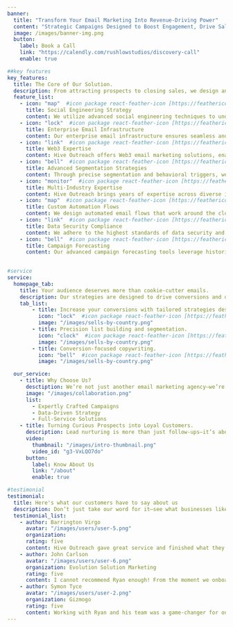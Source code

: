 ```yaml
---
banner:
  title: "Transform Your Email Marketing Into Revenue-Driving Power"
  content: "Strategic Campaigns Designed to Boost Engagement, Drive Sales, and Deliver Results."
  image: /images/banner-img.png
  button:
    label: Book a Call
    link: "https://calendly.com/rushlowstudios/discovery-call"
    enable: true

##key features
key_features:
  title: The Core of Our Solution.
  description: From attracting prospects to closing sales, we design and implement every stage of your funnel with precision, ensuring a seamless and effective journey for your customers.
  feature_list:
    - icon: "map"  #icon package react-feather-icon [https://feathericons.com/]
      title: Social Engineering Strategy
      content: We utilize advanced social engineering techniques to understand and anticipate your audience's behavior. By studying psychological triggers and emotional responses, we craft email campaigns that tap into customer motivations, ensuring high engagement and meaningful connections.
    - icon: "lock"  #icon package react-feather-icon [https://feathericons.com/]
      title: Enterprise Email Infrastructure
      content: Our enterprise email infrastructure ensures seamless and reliable communication at scale. With robust, secure mail transfer agents (MTAs) and superior deliverability strategies, we manage high-volume campaigns for large organizations without sacrificing performance or compliance. with superior deliverability.
    - icon: "link"  #icon package react-feather-icon [https://feathericons.com/]
      title: Web3 Expertise
      content: Hive Outreach offers Web3 email marketing solutions, enabling your brand to engage with blockchain-native audiences. Through the integration of NFTs, token-based incentives, and decentralized wallet features, we help you reach and cultivate relationships with cutting-edge digital communities.
    - icon: "bell"  #icon package react-feather-icon [https://feathericons.com/]
      title: Advanced Segmentation Strategies
      content: Through precise segmentation and behavioral triggers, we send the right message to the right audience at the perfect moment. Whether based on past purchases, engagement levels, or browsing history, we ensure your emails are highly relevant and effective.
    - icon: "monitor"  #icon package react-feather-icon [https://feathericons.com/]
      title: Multi-Industry Expertise
      content: Hive Outreach brings years of expertise across diverse industries including ecommerce, Web3, SaaS, and more. We create tailored strategies designed specifically for your niche, leveraging industry best practices to ensure your brand’s unique needs are met and exceeded.
    - icon: "map"  #icon package react-feather-icon [https://feathericons.com/]
      title: Custom Automation Flows
      content: We design automated email flows that work around the clock, nurturing leads and guiding customers through every stage of the buyer’s journey. From welcome sequences to renewal reminders, our automation ensures timely, relevant communication without extra manual effort.
    - icon: "link"  #icon package react-feather-icon [https://feathericons.com/]
      title: Data Security Compliance
      content: We adhere to the highest standards of data security and compliance with GDPR, CAN-SPAM, and other regulations. Our infrastructure is built to protect your brand's reputation and your customers' sensitive data, mitigating risks while ensuring full legal compliance.
    - icon: "bell"  #icon package react-feather-icon [https://feathericons.com/]
      title: Campaign Forecasting
      content: Our advanced campaign forecasting tools leverage historical data, customer behavior, and market trends to predict the success of your email campaigns. By projecting key metrics like open rates, click-through rates, and conversions, we provide you with actionable insights to optimize strategies before launch.
    

#service
service:
  homepage_tab:
    title: Your audience deserves more than cookie-cutter emails.
    description: Our strategies are designed to drive conversions and deliver real results. We craft targeted strategies that engage, convert, and retain your customers, helping you turn prospects into loyal clients.
    tab_list:
        - title: Increase your conversions with tailored strategies designed for results.
          icon: "lock"  #icon package react-feather-icon [https://feathericons.com/]
          image: "/images/sells-by-country.png"
        - title: Precision list building and segmentation.
          icon: "clock"  #icon package react-feather-icon [https://feathericons.com/]
          image: "/images/sells-by-country.png"
        - title: Conversion-focused copywriting.
          icon: "bell"  #icon package react-feather-icon [https://feathericons.com/]
          image: "/images/sells-by-country.png"

  our_service:
    - title: Why Choose Us?
      desctiption: We’re not just another email marketing agency—we’re your partner in growth. Here’s why businesses trust us to deliver results:ultricies ligula sed
      image: "/images/collaboration.png"
      list:
        - Expertly Crafted Campaigns
        - Data-Driven Strategy
        - Full-Service Solutions
    - title: Turning Curious Prospects into Loyal Customers.
      description: Lead nurturing is more than just follow-ups—it’s about building relationships, earning trust, and providing value every step of the way. At Hive Outreach, we craft nurturing campaigns that guide your prospects seamlessly through the buyer’s journey, keeping them engaged and motivated to take action.
      video:
        thumbnail: "/images/intro-thumbnail.png"
        video_id: "g3-VxLQO7do"
      button:
        label: Know About Us
        link: "/about"
        enable: true

#testimonial
testimonial:
  title: Here's what our customers have to say about us
  description: Don’t just take our word for it—see what businesses like yours have achieved with our email marketing solutions. From boosted conversions to stronger customer relationships, our clients share their experiences and success stories. Ready to be our next success?
  testimonial_list:
    - author: Barrington Virgo
      avatar: "/images/users/user-5.png"
      organization:
      rating: five
      content: Hive Outreach gave great service and finished what they said they would with my lofty site within 48 hours. I was having issues with my featured areas on my website and Ryan of Hive was able to fix the issue and sent me a guide on how to add more areas to it. Great timing and service.
    - author: John Carlson
      avatar: "/images/users/user-6.png"
      organization: Evolution Solution Marketing
      rating: five
      content: I cannot recommend Ryan enough! From the moment we onboarded, their team took the time to deeply understand our brand and audience. The email campaigns they created weren’t just visually stunning; they drove real results—our open rates increased by 45%, and we saw a 32% spike in conversions within the first two months. Their automation workflows saved us countless hours while keeping our customers engaged. If you want an agency that delivers ROI and goes the extra mile, this is it!
    - author: Symon Tyce
      avatar: "/images/users/user-2.png"
      organization: Gizmogo
      rating: five
      content: Working with Ryan and his team was a game-changer for our business. They implemented advanced segmentation strategies that made our emails feel personal, not spammy. The difference was night and day—our emails started landing in inboxes instead of the promotions tab, and our sales from email campaigns doubled in just three months! Their expertise in enterprise-level email delivery and marketing automation is unmatched. If you’re serious about growing through email, look no further!
---
```


